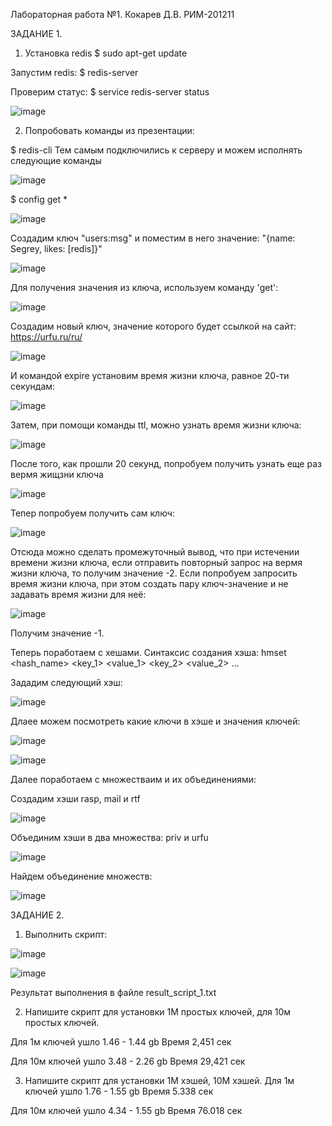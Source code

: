 Лабораторная работа №1. Кокарев Д.В. РИМ-201211

ЗАДАНИЕ 1.

1. Установка redis
  $ sudo apt-get update

Запустим redis:
  $ redis-server

Проверим статус:
$ service redis-server status

![image](https://user-images.githubusercontent.com/95758544/145271117-86dd5482-67fb-475b-a586-e38cae6f3516.png)

2. Попробовать команды из презентации:

$ redis-cli
Тем самым подключились к серверу и можем исполнять следующие команды

![image](https://user-images.githubusercontent.com/95758544/145271484-0b4a6908-eb01-4144-8cc2-1248d9dab10b.png)

$ config get *

![image](https://user-images.githubusercontent.com/95758544/145271966-c8c4e8c7-7f3b-4960-9ecb-645532558089.png)

Создадим ключ "users:msg" и поместим в него значение: "{name: Segrey, likes: [redis]}"

![image](https://user-images.githubusercontent.com/95758544/145403992-d3d0e6f3-2f43-4cb4-b7f1-a5167d301725.png)

Для получения значения из ключа, используем команду 'get': 
    
![image](https://user-images.githubusercontent.com/95758544/145405822-ef7daf4c-e83c-4598-9795-c0c88ab9ccee.png)

Создадим новый ключ, значение которого будет ссылкой на сайт: https://urfu.ru/ru/
    
![image](https://user-images.githubusercontent.com/95758544/145406255-5b3fdd9f-ba6b-46e3-8c96-42dc85670496.png)

И командой expire установим время жизни ключа, равное 20-ти секундам:
    
![image](https://user-images.githubusercontent.com/95758544/145406547-496ff908-2f8f-4c69-9306-faf030ba6307.png)

Затем, при помощи команды ttl, можно узнать время жизни ключа:
   
![image](https://user-images.githubusercontent.com/95758544/145406638-73b62fbd-afce-4f7e-b8d9-1ffa347c4192.png)

После того, как прошли 20 секунд, попробуем получить узнать еще раз вермя жищзни ключа
    
![image](https://user-images.githubusercontent.com/95758544/145406753-f049b06f-66e4-442a-99ae-7ca5f558b8bf.png)

Тепер попробуем получить сам ключ:
    
![image](https://user-images.githubusercontent.com/95758544/145406829-8ac0ba61-7ec7-4a86-8bb5-01bdb09b580a.png)

Отсюда можно сделать промежуточный вывод, что при истечении времени жизни ключа, если отправить повторный запрос на вермя жизни ключа, то получим значение -2.
Если попробуем запросить время жизни ключа, при этом создать пару ключ-значение и не задавать время жизни для неё:
    
![image](https://user-images.githubusercontent.com/95758544/145407108-a3ab8522-27e5-428c-80f5-bb38a7a6d8d4.png)

Получим значение -1.

Теперь поработаем с хешами.
Синтаксис создания хэша: hmset <hash_name> <key_1> <value_1> <key_2> <value_2> ...

Зададим следующий хэш:

![image](https://user-images.githubusercontent.com/95758544/145409569-b66bb67b-8956-4fae-baf8-b1d5f60634a1.png)

Длаее можем посмотреть какие ключи в хэше и значения ключей:

![image](https://user-images.githubusercontent.com/95758544/145409783-ff6ef550-d139-4326-bc37-6a3f3808e14c.png)

![image](https://user-images.githubusercontent.com/95758544/145409824-e3a2d0bf-42ca-4bd7-aa43-77844e51d325.png)

Далее поработаем с множестваим и их объединениями:

Создадим хэши rasp, mail и rtf

![image](https://user-images.githubusercontent.com/95758544/145426263-cad1de75-9160-4db1-90ef-4bae03e0e454.png)

Объединим хэши в два множества: priv и urfu

![image](https://user-images.githubusercontent.com/95758544/145426514-fb1fc5a1-3818-4799-a045-fd0215a4c25c.png)

Найдем объединение множеств:

![image](https://user-images.githubusercontent.com/95758544/145426612-1636ec90-a572-4a09-b4ed-d3756ca1fefc.png)


ЗАДАНИЕ 2.

1. Выполнить скрипт:

![image](https://user-images.githubusercontent.com/95758544/145439456-2b3ea5e3-0fcb-4e01-93ba-5d360b673f65.png)

![image](https://user-images.githubusercontent.com/95758544/145439529-f543e7c2-db71-464b-afa2-cbc14c45d1f5.png)

Результат выполнения в файле result_script_1.txt

2. Напишите скрипт для установки 1М простых ключей, для 10м простых ключей.

Для 1м ключей ушло 1.46 - 1.44 gb
Время 2,451 сек

Для 10м ключей ушло 3.48 - 2.26 gb
Время 29,421 сек

3. Напишите скрипт для установки 1М хэшей, 10М хэшей.
Для 1м ключей ушло 1.76 - 1.55 gb
Время 5.338 сек

Для 10м ключей ушло 4.34 - 1.55 gb
Время 76.018 сек


